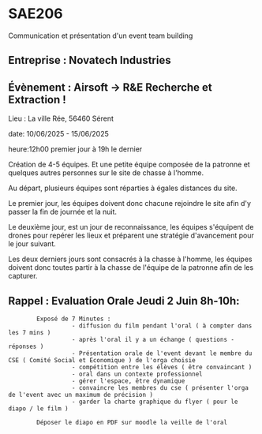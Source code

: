 # SAE206
Communication et présentation d'un event team building

## Entreprise : Novatech Industries




## Évènement : Airsoft → R&E Recherche et Extraction !
Lieu : La ville Rée, 56460 Sérent

date: 10/06/2025 - 15/06/2025

heure:12h00 premier jour à 19h le dernier

Création de 4-5 équipes. Et une petite équipe composée de la patronne et quelques autres personnes sur le site de chasse à l'homme.

Au départ, plusieurs équipes sont réparties à égales distances du site.

Le premier jour, les équipes doivent donc chacune rejoindre le site afin d'y passer la fin de journée et la nuit.

Le deuxième jour, est un jour de reconnaissance, les équipes s'équipent de drones pour repérer les lieux et préparent une stratégie d'avancement pour le jour suivant.

Les deux derniers jours sont consacrés à la chasse à l'homme, les équipes doivent donc toutes partir à la chasse de l'équipe de la patronne afin de les capturer.

## Rappel : Evaluation Orale Jeudi 2 Juin 8h-10h:
            Exposé de 7 Minutes :
                      - diffusion du film pendant l'oral ( à compter dans les 7 mins )
                      - après l'oral il y a un échange ( questions - réponses )
                      - Présentation orale de l'event devant le membre du CSE ( Comité Social et Economique ) de l'orga choisie
                      - compétition entre les élèves ( être convaincant )
                      - oral dans un contexte professionnel
                      - gérer l'espace, être dynamique
                      - convaincre les membres du cse ( présenter l'orga de l'event avec un maximum de précision )
                      - garder la charte graphique du flyer ( pour le diapo / le film )
                      
            Déposer le diapo en PDF sur moodle la veille de l'oral
